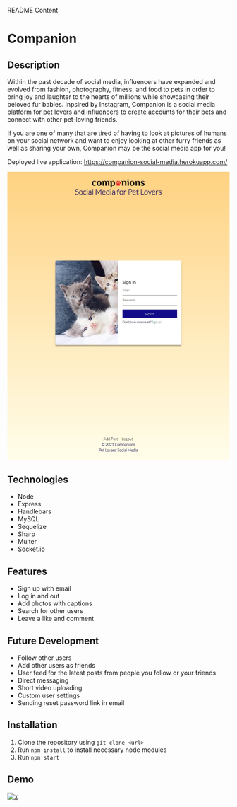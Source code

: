 README Content

# Companion

## Description
Within the past decade of social media, influencers have expanded and evolved from fashion, photography, fitness, and food to pets in order to bring joy and laughter to the hearts of millions while showcasing their beloved fur babies. Inpsired by Instagram, Companion is a social media platform for pet lovers and influencers to create accounts for their pets and connect with other pet-loving friends.

If you are one of many that are tired of having to look at pictures of humans on your social network and want to enjoy looking at other furry friends as well as sharing your own, Companion may be the social media app for you!

Deployed live application: https://companion-social-media.herokuapp.com/

![home-page](./assets/companion-home2.JPG)

## Technologies
- Node
- Express
- Handlebars
- MySQL
- Sequelize
- Sharp
- Multer
- Socket.io

## Features
- Sign up with email
- Log in and out
- Add photos with captions
- Search for other users
- Leave a like and comment

## Future Development
- Follow other users
- Add other users as friends
- User feed for the latest posts from people you follow or your friends
- Direct messaging
- Short video uploading
- Custom user settings
- Sending reset password link in email

## Installation
1. Clone the repository using `git clone <url>`
2. Run `npm install` to install necessary node modules
3. Run `npm start`

## Demo

[![x](https://img.youtube.com/vi/NmrVBgletuc/0.jpg)](https://www.youtube.com/watch?v=NmrVBgletuc)